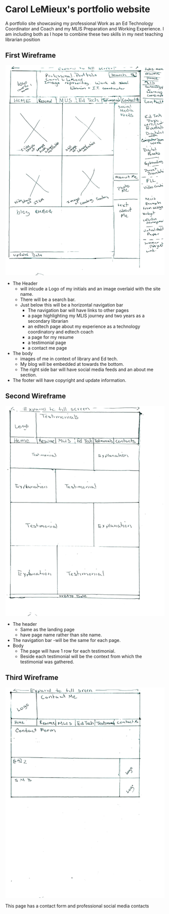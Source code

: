 # Carol LeMieux's portfolio website

A portfolio site showcasing my professional Work as an Ed Technology Coordinator and Coach and  my MLIS Preparation and Working Experience. I am including both as I hope to combine these two skills in my next teaching librarian position

## First Wireframe

![Wireframe of landing page.](wireframes/wf-1-index-lemieux.png)

- The Header
  - will inlcude a Logo of my initials and an image overlaid with the site name.
  - There will be a search bar.
  - Just below this will be a horizontal navigation bar
    - The navigation bar will have links to other pages
    - a page highlighting my MLIS journey and two years as a secondary librarian
    - an edtech page about my experience as a technology coordinatory and edtech coach
    - a page for my resume
    - a testimonial page
    - a contact me page
- The body
  - images of me in context of library and Ed tech.
  - My blog will be embedded at towards the bottom.
  - The right side bar will have social media feeds and an about me section.
- The footer will have copyright and update information.

## Second Wireframe

![Wireframe for testimonial page.](wireframes/wf-2-testimonials-lemieux.png)

- The header
  - Same as the landing page
  - have page name rather than site name.
- The navigation bar
  -will be the same for each page.
- Body
  - The page will have 1 row for each testimonial.
  - Beside each testimonial will be the context from which the testimonial was gathered.

## Third Wireframe

![Wireframe for Contact page.](wireframes/wf-3-contactme-lemieux.png)

This page has a contact form and professional social media contacts
